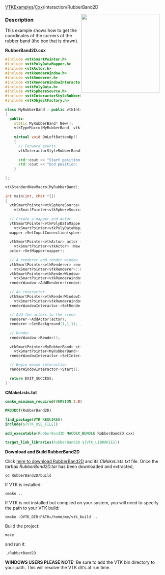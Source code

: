 [VTKExamples](/home/)/[Cxx](/Cxx)/Interaction/RubberBand2D

<img align="right" src="https://github.com/lorensen/VTKExamples/blob/gh-pages/Testing/Baseline/Interaction/TestRubberBand2D.png?raw=true" width="256" />

### Description
This example shows how to get the coordinates of the corners of the rubber band (the box that is drawn).

**RubberBand2D.cxx**
```c++
#include <vtkSmartPointer.h>
#include <vtkPolyDataMapper.h>
#include <vtkActor.h>
#include <vtkRenderWindow.h>
#include <vtkRenderer.h>
#include <vtkRenderWindowInteractor.h>
#include <vtkPolyData.h>
#include <vtkSphereSource.h>
#include <vtkInteractorStyleRubberBand2D.h>
#include <vtkObjectFactory.h>
 
class MyRubberBand : public vtkInteractorStyleRubberBand2D
{
  public:
    static MyRubberBand* New();
    vtkTypeMacro(MyRubberBand, vtkInteractorStyleRubberBand2D);
 
    virtual void OnLeftButtonUp() 
    {
      // Forward events
      vtkInteractorStyleRubberBand2D::OnLeftButtonUp();
 
      std::cout << "Start position: " << this->StartPosition[0] << " " << this->StartPosition[1] << std::endl;
      std::cout << "End position: " << this->EndPosition[0] << " " << this->EndPosition[1] << std::endl;
    }
 
};

vtkStandardNewMacro(MyRubberBand);
 
int main(int, char *[])
{
  vtkSmartPointer<vtkSphereSource> sphereSource = 
    vtkSmartPointer<vtkSphereSource>::New();
 
  // Create a mapper and actor
  vtkSmartPointer<vtkPolyDataMapper> mapper = 
    vtkSmartPointer<vtkPolyDataMapper>::New();
  mapper->SetInputConnection(sphereSource->GetOutputPort());
 
  vtkSmartPointer<vtkActor> actor = 
    vtkSmartPointer<vtkActor>::New();
  actor->SetMapper(mapper);
 
  // A renderer and render window
  vtkSmartPointer<vtkRenderer> renderer = 
    vtkSmartPointer<vtkRenderer>::New();
  vtkSmartPointer<vtkRenderWindow> renderWindow = 
    vtkSmartPointer<vtkRenderWindow>::New();
  renderWindow->AddRenderer(renderer);
 
  // An interactor
  vtkSmartPointer<vtkRenderWindowInteractor> renderWindowInteractor = 
    vtkSmartPointer<vtkRenderWindowInteractor>::New();
  renderWindowInteractor->SetRenderWindow(renderWindow);
 
  // Add the actors to the scene
  renderer->AddActor(actor);
  renderer->SetBackground(1,1,1); // Background color white
 
  // Render
  renderWindow->Render();
 
  vtkSmartPointer<MyRubberBand> style = 
    vtkSmartPointer<MyRubberBand>::New();
  renderWindowInteractor->SetInteractorStyle( style );

  // Begin mouse interaction
  renderWindowInteractor->Start();
 
  return EXIT_SUCCESS;
}
```
**CMakeLists.txt**
```cmake
cmake_minimum_required(VERSION 2.8)
 
PROJECT(RubberBand2D)
 
find_package(VTK REQUIRED)
include(${VTK_USE_FILE})
 
add_executable(RubberBand2D MACOSX_BUNDLE RubberBand2D.cxx)
 
target_link_libraries(RubberBand2D ${VTK_LIBRARIES})
```

**Download and Build RubberBand2D**

Click [here to download RubberBand2D](https://github.com/lorensen/VTKWikiExamplesTarballs/raw/master/RubberBand2D.tar) and its *CMakeLists.txt* file.
Once the *tarball RubberBand2D.tar* has been downloaded and extracted,
```
cd RubberBand2D/build 
```
If VTK is installed:
```
cmake ..
```
If VTK is not installed but compiled on your system, you will need to specify the path to your VTK build:
```
cmake -DVTK_DIR:PATH=/home/me/vtk_build ..
```
Build the project:
```
make
```
and run it:
```
./RubberBand2D
```
**WINDOWS USERS PLEASE NOTE:** Be sure to add the VTK bin directory to your path. This will resolve the VTK dll's at run time.

